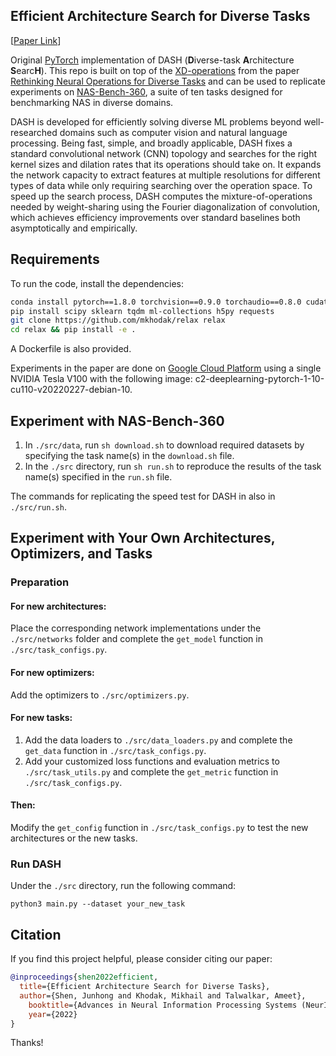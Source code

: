 ## Efficient Architecture Search for Diverse Tasks

[[Paper Link](https://arxiv.org/abs/2204.07554)]

Original [PyTorch](https://pytorch.org/) implementation of DASH (**D**iverse-task **A**rchitecture **S**earc**H**). This repo is built on top
of the [XD-operations](https://github.com/mkhodak/relax) from the paper [Rethinking Neural Operations for Diverse Tasks](https://arxiv.org/abs/2103.15798) and can be used to 
replicate experiments on [NAS-Bench-360](https://nb360.ml.cmu.edu), a suite of ten tasks designed for benchmarking NAS in diverse domains. 

DASH is developed for efficiently solving diverse ML problems beyond well-researched domains such as computer vision and natural language processing. 
Being fast, simple, and broadly applicable, DASH fixes a standard convolutional network (CNN) topology and searches for 
the right kernel sizes and dilation rates that its operations should take on. 
It expands the network capacity to extract features at multiple resolutions for different types of data while only requiring searching over the operation space. 
To speed up the search process, DASH computes the mixture-of-operations needed by weight-sharing using the Fourier diagonalization of convolution, which achieves efficiency improvements over standard baselines both asymptotically and empirically.

## Requirements

To run the code, install the dependencies: 
```bash
conda install pytorch==1.8.0 torchvision==0.9.0 torchaudio==0.8.0 cudatoolkit=10.1 -c pytorch
pip install scipy sklearn tqdm ml-collections h5py requests
git clone https://github.com/mkhodak/relax relax
cd relax && pip install -e .
```
A Dockerfile is also provided.

Experiments in the paper are done on [Google Cloud Platform](https://cloud.google.com/) using a single NVIDIA Tesla V100 with the following image: c2-deeplearning-pytorch-1-10-cu110-v20220227-debian-10.


## Experiment with NAS-Bench-360

1. In `./src/data`, run `sh download.sh` to download required datasets by specifying the task name(s) in the `download.sh` file.
2. In the `./src` directory, run `sh run.sh` to reproduce the results of the task name(s) specified in the `run.sh` file.

The commands for replicating the speed test for DASH in also in `./src/run.sh`.

## Experiment with Your Own Architectures, Optimizers, and Tasks

### Preparation

#### For new architectures:
Place the corresponding network implementations under the `./src/networks` folder and complete the `get_model` function in `./src/task_configs.py`.

#### For new optimizers:
Add the optimizers to `./src/optimizers.py`.

#### For new tasks:
1. Add the data loaders to `./src/data_loaders.py` and complete the `get_data` function in `./src/task_configs.py`.
2. Add your customized loss functions and evaluation metrics to `./src/task_utils.py` and complete the `get_metric` function in `./src/task_configs.py`.

#### Then:
Modify the `get_config` function in `./src/task_configs.py` to test the new architectures or the new tasks.

### Run DASH
Under the `./src` directory, run the following command:
```
python3 main.py --dataset your_new_task
```

## Citation
If you find this project helpful, please consider citing our paper:
```bibtex
@inproceedings{shen2022efficient,
  title={Efficient Architecture Search for Diverse Tasks},
  author={Shen, Junhong and Khodak, Mikhail and Talwalkar, Ameet},
    booktitle={Advances in Neural Information Processing Systems (NeurIPS)},
    year={2022}
}
```
Thanks!
